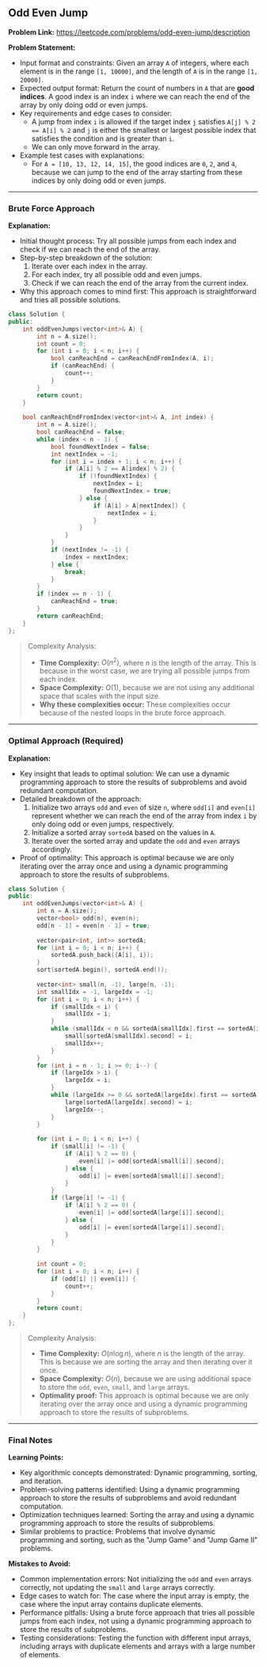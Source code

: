 ## Odd Even Jump

**Problem Link:** https://leetcode.com/problems/odd-even-jump/description

**Problem Statement:**
- Input format and constraints: Given an array `A` of integers, where each element is in the range `[1, 10000]`, and the length of `A` is in the range `[1, 20000]`.
- Expected output format: Return the count of numbers in `A` that are **good indices**. A good index is an index `i` where we can reach the end of the array by only doing odd or even jumps.
- Key requirements and edge cases to consider: 
    - A jump from index `i` is allowed if the target index `j` satisfies `A[j] % 2 == A[i] % 2` and `j` is either the smallest or largest possible index that satisfies the condition and is greater than `i`.
    - We can only move forward in the array.
- Example test cases with explanations: 
    - For `A = [10, 13, 12, 14, 15]`, the good indices are `0`, `2`, and `4`, because we can jump to the end of the array starting from these indices by only doing odd or even jumps.

---

### Brute Force Approach

**Explanation:**
- Initial thought process: Try all possible jumps from each index and check if we can reach the end of the array.
- Step-by-step breakdown of the solution: 
    1. Iterate over each index in the array.
    2. For each index, try all possible odd and even jumps.
    3. Check if we can reach the end of the array from the current index.
- Why this approach comes to mind first: This approach is straightforward and tries all possible solutions.

```cpp
class Solution {
public:
    int oddEvenJumps(vector<int>& A) {
        int n = A.size();
        int count = 0;
        for (int i = 0; i < n; i++) {
            bool canReachEnd = canReachEndFromIndex(A, i);
            if (canReachEnd) {
                count++;
            }
        }
        return count;
    }
    
    bool canReachEndFromIndex(vector<int>& A, int index) {
        int n = A.size();
        bool canReachEnd = false;
        while (index < n - 1) {
            bool foundNextIndex = false;
            int nextIndex = -1;
            for (int i = index + 1; i < n; i++) {
                if (A[i] % 2 == A[index] % 2) {
                    if (!foundNextIndex) {
                        nextIndex = i;
                        foundNextIndex = true;
                    } else {
                        if (A[i] > A[nextIndex]) {
                            nextIndex = i;
                        }
                    }
                }
            }
            if (nextIndex != -1) {
                index = nextIndex;
            } else {
                break;
            }
        }
        if (index == n - 1) {
            canReachEnd = true;
        }
        return canReachEnd;
    }
};
```

> Complexity Analysis:
> - **Time Complexity:** $O(n^2)$, where $n$ is the length of the array. This is because in the worst case, we are trying all possible jumps from each index.
> - **Space Complexity:** $O(1)$, because we are not using any additional space that scales with the input size.
> - **Why these complexities occur:** These complexities occur because of the nested loops in the brute force approach.

---

### Optimal Approach (Required)

**Explanation:**
- Key insight that leads to optimal solution: We can use a dynamic programming approach to store the results of subproblems and avoid redundant computation.
- Detailed breakdown of the approach: 
    1. Initialize two arrays `odd` and `even` of size `n`, where `odd[i]` and `even[i]` represent whether we can reach the end of the array from index `i` by only doing odd or even jumps, respectively.
    2. Initialize a sorted array `sortedA` based on the values in `A`.
    3. Iterate over the sorted array and update the `odd` and `even` arrays accordingly.
- Proof of optimality: This approach is optimal because we are only iterating over the array once and using a dynamic programming approach to store the results of subproblems.

```cpp
class Solution {
public:
    int oddEvenJumps(vector<int>& A) {
        int n = A.size();
        vector<bool> odd(n), even(n);
        odd[n - 1] = even[n - 1] = true;
        
        vector<pair<int, int>> sortedA;
        for (int i = 0; i < n; i++) {
            sortedA.push_back({A[i], i});
        }
        sort(sortedA.begin(), sortedA.end());
        
        vector<int> small(n, -1), large(n, -1);
        int smallIdx = -1, largeIdx = -1;
        for (int i = 0; i < n; i++) {
            if (smallIdx < i) {
                smallIdx = i;
            }
            while (smallIdx < n && sortedA[smallIdx].first == sortedA[i].first) {
                small[sortedA[smallIdx].second] = i;
                smallIdx++;
            }
        }
        for (int i = n - 1; i >= 0; i--) {
            if (largeIdx > i) {
                largeIdx = i;
            }
            while (largeIdx >= 0 && sortedA[largeIdx].first == sortedA[i].first) {
                large[sortedA[largeIdx].second] = i;
                largeIdx--;
            }
        }
        
        for (int i = 0; i < n; i++) {
            if (small[i] != -1) {
                if (A[i] % 2 == 0) {
                    even[i] |= odd[sortedA[small[i]].second];
                } else {
                    odd[i] |= even[sortedA[small[i]].second];
                }
            }
            if (large[i] != -1) {
                if (A[i] % 2 == 0) {
                    even[i] |= odd[sortedA[large[i]].second];
                } else {
                    odd[i] |= even[sortedA[large[i]].second];
                }
            }
        }
        
        int count = 0;
        for (int i = 0; i < n; i++) {
            if (odd[i] || even[i]) {
                count++;
            }
        }
        return count;
    }
};
```

> Complexity Analysis:
> - **Time Complexity:** $O(n \log n)$, where $n$ is the length of the array. This is because we are sorting the array and then iterating over it once.
> - **Space Complexity:** $O(n)$, because we are using additional space to store the `odd`, `even`, `small`, and `large` arrays.
> - **Optimality proof:** This approach is optimal because we are only iterating over the array once and using a dynamic programming approach to store the results of subproblems.

---

### Final Notes

**Learning Points:**
- Key algorithmic concepts demonstrated: Dynamic programming, sorting, and iteration.
- Problem-solving patterns identified: Using a dynamic programming approach to store the results of subproblems and avoid redundant computation.
- Optimization techniques learned: Sorting the array and using a dynamic programming approach to store the results of subproblems.
- Similar problems to practice: Problems that involve dynamic programming and sorting, such as the "Jump Game" and "Jump Game II" problems.

**Mistakes to Avoid:**
- Common implementation errors: Not initializing the `odd` and `even` arrays correctly, not updating the `small` and `large` arrays correctly.
- Edge cases to watch for: The case where the input array is empty, the case where the input array contains duplicate elements.
- Performance pitfalls: Using a brute force approach that tries all possible jumps from each index, not using a dynamic programming approach to store the results of subproblems.
- Testing considerations: Testing the function with different input arrays, including arrays with duplicate elements and arrays with a large number of elements.